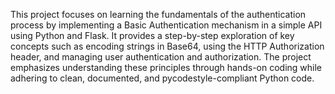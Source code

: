 This project focuses on learning the fundamentals of the authentication process by implementing a Basic Authentication mechanism in a simple API using Python and Flask. It provides a step-by-step exploration of key concepts such as encoding strings in Base64, using the HTTP Authorization header, and managing user authentication and authorization. The project emphasizes understanding these principles through hands-on coding while adhering to clean, documented, and pycodestyle-compliant Python code.